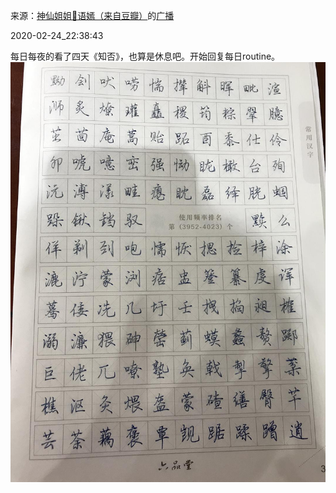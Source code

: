 来源：[神仙姐姐💋语嫣（来自豆瓣）](https://www.douban.com/people/207232094/)的[广播](https://www.douban.com/people/207232094/status/2831437973/)


2020-02-24_22:38:43


每日每夜的看了四天《知否》，也算是休息吧。开始回复每日routine。
![](./pic/2020-02-24_22:38:43-神仙姐姐💋语嫣的广播1.jpg)  

